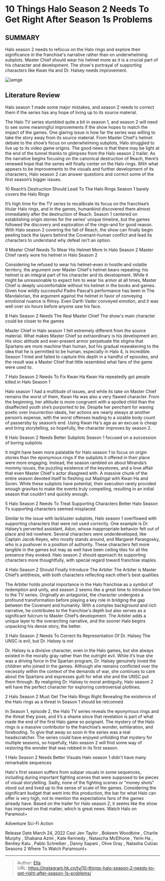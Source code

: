 # 10 Things Halo Season 2 Needs To Get Right After Season 1s Problems


## SUMMARY 


 Halo season 2 needs to refocus on the Halo rings and explore their significance in the franchise&#39;s narrative rather than on underwhelming subplots. 
 Master Chief should wear his helmet more as it is a crucial part of his character and development. 
 The show&#39;s portrayal of supporting characters like Kwan Ha and Dr. Halsey needs improvement. 

![iamge](https://static1.srcdn.com/wordpress/wp-content/uploads/2024/01/pablo-schreiber-as-master-chief-yerin-ha-as-kwan-ha-from-halo-2022.jpg)

## Literature Review

Halo season 1 made some major mistakes, and season 2 needs to correct them if the series has any hope of living up to its source material.




The Halo TV series stumbled quite a bit in season 1, and season 2 will need to see some meaningful improvements if the show hopes to match the impact of the games. One glaring issue is how far the series was willing to take the story away from its source material. From Master Chief&#39;s helmet debate to the show’s focus on underwhelming subplots, Halo struggled to live up to its video game origins.
The good news is that there may be light at the end of the tunnel thanks to glimpses from the Halo season 2 trailer. As the narrative begins focusing on the canonical destruction of Reach, there’s renewed hope that the series will finally center on the Halo rings. With what appears to be improvements to the visuals and further development of its characters, Halo season 2 can answer questions and correct some of the first season’s bigger issues.











 








 10  Reach’s Destruction Should Lead To The Halo Rings 
Season 1 barely covers the Halo Rings
        

It’s high time for the TV series to recalibrate its focus on the franchise’s titular Halo rings, and in the games, humankind discovered them almost immediately after the destruction of Reach. Season 1 centered on establishing origin stories for the series’ unique timeline, but the games followed the discovery and exploration of the rings–and for good reason. With Halo season 2 covering the fall of Reach, the show can finally begin peeling back the layers behind the Covenant-human conflict and lead its characters to understand why defeat isn’t an option.





 9  Master Chief Needs To Wear His Helmet More In Halo Season 2 
Master Chief rarely wore his helmet in Halo Season 2
        

Considering he refused to wear his helmet–even in hostile and volatile territory, the argument over Master Chief&#39;s helmet bears repeating: his helmet is an integral part of his character and its development. While it might be unreasonable to expect him to wear his armor at all times, Master Chief is deeply uncomfortable without his helmet in the books and games. Given how wildly successful Padro Pascal’s performance has been in The Mandalorian, the argument against the helmet in favor of conveying emotional nuance is flimsy. Even Darth Vader conveyed emotion, and it was well over six hours before anyone saw his face.





 8  Halo Season 2 Needs The Real Master Chief 
The show&#39;s main character could be closer to the games


 







Master Chief in Halo season 1 felt extremely different from the source material. What makes Master Chief so extraordinary is his development arc. His stoic attitude and ever-present armor perpetuate the stigma that Spartans are more machine than human, but his gradual reawakening to the idea that he is permitted to be human, especially in Halo 4, is incredible. Season 1 tried and failed to capture this depth in a handful of episodes, and the result was a Master Chief that little resembled what fans of the game were used to.





 7  Halo Season 2 Needs To Fix Kwan Ha 
Kwan Ha repeatedly got people killed in Halo Season 1
        

Halo season 1 had a multitude of issues, and while its take on Master Chief remains the worst of them, Kwan Ha was also a very flawed character. From the beginning, her attitude is more congruent with a spoiled child than the disaffected youth she’s purported to be. Despite her penchant for waxing poetic over Insurrection ideals, her actions are nearly always at another person’s expense, with the worst offenses leading to a sizable body count of passersby by season’s end. Using Kwan Ha&#39;s age as an excuse is cheap and tiring storytelling, so hopefully, the character improves by season 2.





 6  Halo Season 2 Needs Better Subplots 
Season 1 focused on a succession of boring subplots


 







It might have been more palatable for Halo season 1 to focus on origin stories than the eponymous rings if the subplots it offered in their place were more engaging. Instead, the season rambled on about Miranda’s mommy issues, the puzzling existence of the keystones, and a love affair that even Master Chief&#39;s actor disagreed with. A massive chunk of the entire season devoted itself to fleshing out Madrigal with Kwan Ha and Soren. While these subplots have potential, their execution rarely provided enough gravitas to make the events truly compelling, resulting in an initial season that couldn’t end quickly enough.





 5  Halo Season 2 Needs To Treat Supporting Characters Better 
Halo Season 1’s supporting characters seemed misplaced
        

Similar to the issue with lackluster subplots, Halo season 1 overflowed with supporting characters that were not used correctly. One example is Dr. Halsey’s perverted assistant, Adun, whose inappropriate behavior felt out of place and led nowhere. Several characters were underdeveloped, like Captain Jacob Keyes, who mostly stands around, and Margaret Parangosky, who is a pushover in a position of authority. These characters felt more tangible in the games but may as well have been ceiling tiles for all the presence they evoked. Halo season 2 should approach its supporting characters more thoughtfully, with special regard toward franchise staples.





 4  Halo Season 2 Should Finally Introduce The Arbiter 
The Arbiter is Master Chief’s antithesis, with both characters reflecting each other’s best qualities
        

The Arbiter holds pivotal importance in the Halo franchise as a symbol of redemption and unity, and season 2 seems like a great time to introduce him to the TV series. Originally an antagonist, the character undergoes a profound transformation before playing a key role in bridging the gap between the Covenant and humanity. With a complex background and rich narrative, he contributes to the franchise&#39;s depth but also serves as a significant fulcrum to Master Chief’s development. The Arbiter adds a unique layer to the overarching narrative, and the sooner Halo begins unpacking his dense story, the better.





 3  Halo Season 2 Needs To Correct Its Representation Of Dr. Halsey 
The UNSC is evil, but Dr. Halsey is not
        

Dr. Halsey is a divisive character, even in the Halo games, but she always existed in the morally gray rather than the outright evil. While it’s true she was a driving force in the Spartan program, Dr. Halsey genuinely loved the children who joined in the games. Although she remains conflicted over the necessity within the context of the demands of war, she continues to care about the Spartans and expresses guilt for what she and the UNSC put them through. By realigning Dr. Halsey to moral ambiguity, Halo season 2 will have the perfect character for exploring controversial plotlines.





 2  Halo Season 2 Must Get The Halo Rings Right 
Revealing the existence of the Halo rings as a threat in Season 1 should be retconned
        

In Season 1, episode 2, the Halo TV series reveals the eponymous rings and the threat they pose, and it’s a shame since that revelation is part of what made the end of the first Halo game so poignant. The mystery of the Halo rings is a massive contributor to the franchise’s wonder, exhilaration, and foreboding. To give that away so soon in the series was a real headscratcher. The series could have enjoyed unfolding that mystery for multiple seasons, so hopefully, Halo season 2 will find some way of restoring the wonder that was robbed in its first season.





 1  Halo Season 2 Needs Better Visuals 
Halo season 1 didn&#39;t have many remarkable sequences


 







Halo&#39;s first season suffers from subpar visuals in some sequences, including during important fighting scenes that were supposed to be pieces of visual storytelling. Sadly, none of the fighting scenes or &#34;money shots&#34; stood out and lived up to the sense of scale of the games. Considering the significant budget that went into this production, the bar for what Halo can offer is very high, not to mention the expectations fans of the games already have. Based on the trailer for Halo season 2, it seems like the show has improved on that matter, which is great news.
Watch Halo on Paramout&#43;
        


   
Adventure
 Sci-Fi
Action



  Release Date    March 24, 2022     Cast    Jen Taylor , Bokeem Woodbine , Charlie Murphy , Shabana Azmi , Kate Kennedy , Natascha McElhone , Yerin Ha , Bentley Kalu , Pablo Schreiber , Danny Sapani , Olive Gray , Natasha Culzac     Seasons    2     Where To Watch    Paramount&#43;    



---

> Author: [Ella](https://instagram.hk.cn/)  
> URL: https://instagram.hk.cn/tv/10-things-halo-season-2-needs-to-get-right-after-season-1s-problems/  

